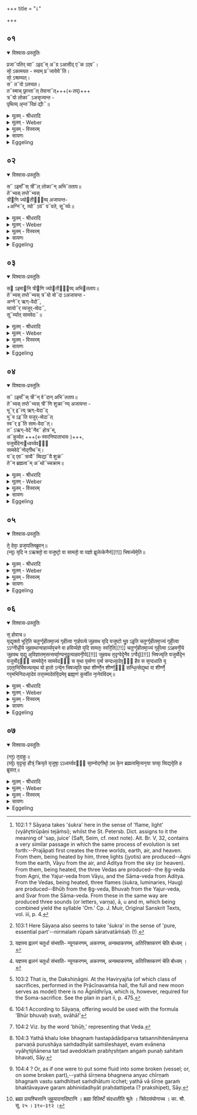 +++
title = "८"

+++


## ०१


<details open><summary>विश्वास-प्रस्तुतिः</summary>

प्रजा᳓पतिर् व्वा᳓ ऽइद᳓म् अ᳓ग्र ऽआसीद् ए᳓क ऽएव᳓।  
सो᳙ ऽकामयत - स्याम् प्र᳓जायेये᳓ति।  
सो᳙ ऽश्राम्यत्।  
स᳓ त᳓पो ऽतप्यत।  
त᳓स्माच् छ्रान्ता᳓त् तेपाना᳓त्+++(←तप्)+++  
त्र᳓यो लोका᳓ ऽअसृज्यन्त -  
पृथिव्य् अ᳙न्त᳓रिक्षं द्यौः᳓॥
</details>

<details><summary>मूलम् - श्रीधरादि</summary>

प्रजा᳘पतिर्व्वा᳘ ऽइदम᳘ग्र ऽआसीत्॥  
(दे᳘) ए᳘क ऽएव᳘ सो ऽकामयत स्याम्प्र᳘जायेये᳘ति᳘ सो ऽश्राम्यत्स त᳘पो ऽतप्यत त᳘स्माच्छ्रान्ता᳘त्तेपानात्त्र᳘यो लोका᳘ ऽअसृज्यन्त पृथिव्य᳘न्त᳘रिक्षं द्यौः[[!!]]॥
</details>

<details><summary>मूलम् - Weber</summary>

प्रजा᳘पतिर्वा᳘ इदम᳘ग्र आसीत्॥  
ए᳘क एवॗ सोऽकामयत स्याम् प्र᳘जायेये᳘तिॗ सोऽश्राम्यत्स त᳘पोऽतप्यत त᳘स्माछ्रान्तात्तेपानात्त्र᳘यो लोका᳘ असृज्यन्त पृथिव्य᳘न्त᳘रिक्षं द्यौः᳟॥
</details>

<details><summary>मूलम् - विस्वरम्</summary>

**सर्वप्रायश्चित्तविधायकं ब्राह्मणम् ।** 

प्रजापतिर्वा इदमग्र आसीदेक एव । सो ऽकामयत । स्यां प्रजायेयेति । सो ऽश्राम्यत् । स तपो ऽतप्यत । तस्माच्छ्रांतात्तेपानात्त्रयो लोका असृज्यंत- पृथिव्यन्तरिक्षं द्यौः ॥ १॥ 
</details>

<details><summary>सायणः</summary>

इत्थं सत्रप्रसंगात् वेदसारभूताभिर्व्याहृतिभिः सर्वप्रायश्चित्तं होमं विधास्यन् तासामुत्पत्तिं आख्यायिकया प्रतिपादयति- **प्रजापतिर्वा इदमि**त्यादिना । 'इदं' दृश्यमानं सर्वं जगत् 'अग्रे' सुष्ट्यादौ 'प्रजापतिरेवासीत्' कारणात्मना स्थित इत्यर्थः । अतः 'सः' प्रजापतिरेक एव तदानीमासीत् । न हि अनुद्भूतभौतिकात्मकं जगदित्यवधारणाभिप्रायात् । महत्सृष्टिमाह- **सो ऽकामयते**त्यादिना । 'स्याम्' जगद्रूपेण भवेयम् । तदर्थं 'प्रजायेय' प्रकर्षेण स्वरूपाविरोधेन देवपितृमनुष्यादिप्रजारूपेण उत्पद्येयेत्यर्थः । तत्साधनमाह- **सो ऽश्राम्यदि**ति । स्रष्टव्यपर्यालोचनं 'तपः' तद्गवेषणहेतुकः शरीरक्लेशः 'श्रमः' । **तेपानादि**ति । तप्तवतः सकाशादित्यर्थः । तपेर्लिटः कान्नचि- (पा. सू. ३ । २ । १०६) एत्वाभ्यासलोपौ । प्रथमं पृथिव्यादीनां त्रयाणां सृष्टिमाह- **त्रयो लोका** इति । अथैतेषां सारं जिघृक्षुः 'सः' प्रजापतिः इमानेव 'त्रीन् लोकान् अभितताप' रजतसुवर्णादिलोहपिंडवत् पुटपाकेन तप्तवानित्यर्थः । अग्न्यादयो देवास्तत उत्पन्ना इत्याह- **तेभ्यस्तप्तेभ्य** इति । **त्रीणि ज्योतींषी**त्युक्तमेवार्थं विवृणोति- **अग्निरि**ति । यो ऽयमन्तरिक्षे 'पवते' संचरते स वायुर्द्वितीयं ज्योतिरित्यर्थः । अथैतेषामपि सारं जिघृक्षुः तप्तवानित्याह- **स इमानी**ति । तत्सकाशात् त्रयाणामुत्पत्तिमाह- **तेभ्यस्तप्तेभ्य** इति । तत्र कस्माद्देवात्कस्य वेदस्योत्पत्तिः ? इति विविनक्ति-**अग्नेर्ऋग्वेद** इति ॥ १-३ ॥ 
</details>

<details><summary>Eggeling</summary>

1. Verily, in the beginning, Prajāpati alone was here. He desired, 'May I exist, may I be generated.' He wearied himself and performed fervid devotions: from him, thus wearied and heated, the three worlds were created--the earth, the air, and the sky.
</details>


## ०२


<details open><summary>विश्वास-प्रस्तुतिः</summary>

स᳓ ऽइमाँ᳓स् त्रीं᳓ल् लोका᳓न् अभि᳓तताप॥  
ते᳓भ्यस् तप्ते᳓भ्यस्  
त्री᳓णि ज्यो᳓तीᳫँ᳭ष्य् अजायन्त-  
+अग्नि᳓र्, य्यो᳓ ऽयं᳓ प᳓वते, सू᳓र्य्यः॥
</details>

<details><summary>मूलम् - श्रीधरादि</summary>

स᳘ ऽइमाँस्त्रीं᳘ल्लोका᳘नभि᳘तताप॥  
ते᳘भ्यस्तप्ते᳘भ्यस्त्री᳘णि ज्यो᳘तीᳫँ᳭ष्यजायन्ताग्नि᳘र्य्यो ऽयं प᳘वते सू᳘र्य्यः॥
</details>

<details><summary>मूलम् - Weber</summary>

स᳘ इमांस्त्रीं᳘लोका᳘नभि᳘तताप॥  
ते᳘भ्यस्तप्ते᳘भ्यस्त्री᳘णि ज्यो᳘तींष्यजायन्ताग्निॗर्योऽयम् प᳘वते सू᳘र्यः॥
</details>

<details><summary>मूलम् - विस्वरम्</summary>

स इमांस्त्रीन् लोकानभितताप । तेभ्यस्तप्तेभ्यस्त्रीणि ज्योतींष्यजायंत- अग्निर्यो ऽयं पवते सूर्यः ॥ २ ॥ 
</details>

<details><summary>सायणः</summary>

[व्याख्यानं प्रथमे]
</details>

<details><summary>Eggeling</summary>

2. He heated these three worlds, and from them, thus heated, three lights (jyotis) were produced--Agni (the fire), he who blows here (Vāyu), and Sūrya (the sun).
</details>


## ०३


<details open><summary>विश्वास-प्रस्तुतिः</summary>

स᳓ ऽइमा᳓नि त्री᳓णि ज्यो᳓तीᳫँ᳭ष्य् अभि᳓तताप॥  
ते᳓भ्यस् तप्ते᳓भ्यस् त्र᳓यो व्वे᳓दा ऽअजायन्त -  
अग्ने᳓र् ऋग्-वेदो᳓,  
व्वायो᳓र् य्यजुर्-व्वेदः᳓,  
सू᳓र्य्यात् सामवेदः᳓॥
</details>

<details><summary>मूलम् - श्रीधरादि</summary>

स᳘ ऽइमा᳘नि त्री᳘णि ज्यो᳘तीᳫँ᳭ष्यभि᳘तताप॥  
ते᳘भ्यस्तप्ते᳘भ्यस्त्र᳘यो व्वे᳘दा ऽअजायन्ताग्ने᳘र्ऋग्वेदो᳘ व्वायो᳘र्य्यजुर्व्वेदः सू᳘र्य्यात्सामवेदः[[!!]]॥
</details>

<details><summary>मूलम् - Weber</summary>

स᳘ इमा᳘नि त्री᳘णि ज्यो᳘तींष्यभितताप॥  
ते᳘भ्यस्तप्ते᳘भ्यस्त्र᳘यो वे᳘दा अजायन्ताग्ने᳘रृग्वेदो᳘ वायो᳘र्यजुर्वेदः सू᳘र्यात्सामवेदः᳟॥
</details>

<details><summary>मूलम् - विस्वरम्</summary>

स इमानि त्रीणि ज्योतींष्यभितताप । तेभ्यस्तप्तेभ्यस्त्रयो वेदा अजायंत । अग्नेर्ऋग्वेदः । वायोर्यजुर्वेदः । सूर्यात्सामवेदः ॥ ३ ॥ 
</details>

<details><summary>सायणः</summary>

[व्याख्यानं प्रथमे]
</details>

<details><summary>Eggeling</summary>

3. He heated these three lights, and from them, thus heated, the three Vedas were produced--the R̥g-veda from Agni, the Yajur-veda from Vāyu, and the Sāma-veda from Sūrya.
</details>


## ०४


<details open><summary>विश्वास-प्रस्तुतिः</summary>

स᳓ ऽइमाँ᳓स् त्री᳓न् वे᳓दान् अभि᳓तताप॥  
ते᳓भ्यस् तप्ते᳓भ्यस् त्री᳓णि शुक्रा᳓ण्य् अजायन्त -  
भू᳓र् इ᳓त्य् ऋग्-वेदा᳓द्  
भु᳓व ऽइ᳓ति यजुर्-व्वेदा᳓त्  
स्व᳓र् इ᳓ति साम-वेदा᳓त्।  
त᳓ ऽऋग्-वेदे᳓नैव᳓ होत्र᳓म्,  
अ᳓कुर्व्वत +++(←स्वरनिघाताभावः )+++,  
यजुर्व्वेदेना᳓ध्वर्य्यवᳫँ᳭  
सामवेदे᳓नोद्गीथ᳓म्।  
य᳓द् एव᳓ त्रय्यै᳓ व्विद्या᳓यै शुक्रं᳓  
ते᳓न ब्रह्मत्व᳓म् अ᳓थो᳓च्चक्राम॥
</details>

<details><summary>मूलम् - श्रीधरादि</summary>

स᳘ ऽइमाँस्त्रीन्वे᳘दानभि᳘तताप॥  
ते᳘भ्यस्तप्ते᳘भ्यस्त्री᳘णि शुक्रा᳘ण्यजायन्त भूरि᳘त्यृग्वेदाद्भु᳘व ऽइ᳘ति यजुर्व्वेदा᳘त्स्वरि᳘ति सामवेदात्त᳘ ऽऋग्वेदे᳘नैव᳘ होत्रम᳘कुर्व्वत यजुर्व्वेदेना᳘ध्वर्य्यवᳫँ᳭ सामवेदे᳘नोद्गीथं य᳘देव᳘ त्रय्यै᳘ व्विद्या᳘यै शुक्रं ते᳘न ब्रह्मत्वमथो᳘च्चक्राम॥
</details>

<details><summary>मूलम् - Weber</summary>

स᳘ इमांस्त्रीन्वे᳘दानभि᳘तताप॥  
ते᳘भ्यस्तप्ते᳘भ्यस्त्री᳘णि शुक्रा᳘ण्यजायन्त भूरि᳘त्यृग्वेदाद्भु᳘व इ᳘ति यजुर्वेदात्स्वरि᳘ति सामवेदात्त᳘दृग्वेदे᳘नैव᳘ होत्रम᳘कुर्वत यजुर्वेदेना᳘ध्वर्यवᳫं सामवेदे᳘नोद्गीथं य᳘देव᳘ त्रय्यै᳘ विद्या᳘यै शुक्रं ते᳘न ब्रह्मत्वमथो᳘च्चक्राम॥
</details>

<details><summary>मूलम् - विस्वरम्</summary>

स इमांस्त्रीन्वेदानभितताप । तेभ्यस्तप्तेभ्यस्त्रीणि शुक्राण्यजायंत । भूरित्यृग्वेदात् । भुव इति यजुर्वेदात् । स्वरिति सामवेदात् । ते ऋग्वेदेनैव हौत्रमकुर्वत । यजुर्वेदेनाध्वर्यवम् । सामवेदेनोद्गीथम् । यदेव त्रय्यै विद्यायै शुक्रम्, तेन ब्रह्मत्वम् । अथोच्चक्राम ॥ ४ ॥ 
</details>

<details><summary>सायणः</summary>

अथ व्याहृतीनामुत्पत्तिमाह- **स इमाँस्त्रीन्वेदानि**ति । **त्रीणि शुक्राणी**ति । व्याहृतिरूपाणि तेजांसीत्यर्थः । **भूरित्यृग्वेदादि**त्यादि । प्रजापतिना तप्यमानात् ऋग्वेदात्सकाशात् भूरिति व्याहृतिरुत्पन्ना । एवमुत्तरत्रापि योज्यम् । एवं व्याहृतीनां त्रयीसारत्वं प्रतिपाद्य यज्ञस्यापि त्रयीमयत्वमाह- **ऋग्वेदेनैवे**ति । 'ते' अग्न्यादयो देवाः 'ऋग्वेदेनैव होत्रं' होतृकर्म सामिधेन्यनुवचनयाज्यानुवाक्यापाठशस्त्रशंसनादिकं यज्ञस्य तुरीयं भागं 'अकुर्वत' कृतवंतः । तथा 'यजुर्वेदेनाध्वर्यवं' अध्वर्योः कर्म हविःप्रचारादिकं 'अकुर्वत' । तथा 'सामवेदेनोद्गीथं' उद्गातृकर्म 'अकुर्वत' कृतवंतः । ब्रह्मत्वलक्षणस्तुरीयों ऽशः केन वेदेनेत्याशंक्याह- **यदेव त्रय्यै विद्यायै शुक्रमि**ति । त्रयः अवयवा यस्याः सा त्रयी । षष्ठ्यर्थे चतुर्थी- (पा. सू. २ । ३ । ६२ वा.) वेदत्रयस्य 'यदेव शुक्रं' निर्मलरूपं सारभूतों ऽश 'तेन ब्रह्मत्वं' ब्रह्मणः कर्म 'अकुर्वत' । अथानंतरं कृत्स्नयज्ञात्मकः सन् प्रजापतिः 'उच्चक्राम' उत्कांतवान् ॥ ४ ॥ 
</details>

<details><summary>Eggeling</summary>

4. He heated these three Vedas, and from them, thus heated, three luminous essences [^egg_330] were produced--

[^egg_330]: 102:1 ? Sāyaṇa takes 'śukra' here in the sense of 'flame, light' (vyāhr̥tirūpāṇi tejāṁsi); whilst the St. Petersb. Dict. assigns to it the meaning of 'sap, juice' (Saft, Seim, cf. next note). Ait. Br. V, 32, contains a very similar passage in which the same process of evolution is set forth:--Prajāpati first creates the three worlds, earth, air, and heaven. From them, being heated by him, three lights (jyotis) are produced--Agni from the earth, Vāyu from the air, and Āditya from the sky (or heaven). From them, being heated, the three Vedas are produced--the R̥g-veda from Agni, the Yajur-veda from Vāyu, and the Sāma-veda from Āditya. From the Vedas, being heated, three flames (śukra, luminaries, Haug) are produced--Bhūḥ from the R̥g-veda, Bhuvaḥ from the Yajur-veda,  and Svar from the Sāma-veda. From these in the same way are produced three sounds (or letters, varṇa), ā, u and m, which being combined yield the syllable 'Om.' Cp. J. Muir, Original Sanskrit Texts, vol. iii, p. 4.

 'bhūḥ' from the R̥g-veda, 'bhuvaḥ' from the Yajur-veda, and 'svar' from the Sāma-veda. And with the R̥g-veda they then performed the work of the Hotr̥ priest, with the Yajur-veda the work of the Adhvaryu, and with the Sāma-veda the work of the Udgātr̥; and what luminous essence [^egg_331] there was in the threefold science, therewith the work of the Brahman priest then proceeded.

[^egg_331]: 103:1 Here Sāyaṇa also seems to take 'śukra' in the sense of 'pure, essential part'--nirmalaṁ rūpaṁ sāratvatāṁśaḥ (!).
</details>


## ०५


<details open><summary>विश्वास-प्रस्तुतिः</summary>

ते᳘ देवाः᳘ प्रजा᳘पतिमब्रुवन्॥  
(न्य᳘) य᳘दि न ऽऋक्तो᳘ वा यजुष्टो᳘ वा सामतो᳘ वा यज्ञो ह्व᳘लेत्केनैनं[[!!]] भिषज्येमे᳘ति॥
</details>

<details><summary>मूलम् - श्रीधरादि</summary>

ते᳘ देवाः᳘ प्रजा᳘पतिमब्रुवन्॥  
(न्य᳘) य᳘दि न ऽऋक्तो᳘ वा यजुष्टो᳘ वा सामतो᳘ वा यज्ञो ह्व᳘लेत्केनैनं[[!!]] भिषज्येमे᳘ति॥
</details>

<details><summary>मूलम् - Weber</summary>

ते᳘ देवाः᳘ प्रजा᳘पतिमब्रुवन्॥  
य᳘दि न ऋक्तो᳘ वा यजुष्टो᳘ वा सामतो᳘ वा यज्ञो ह्व᳘लेत्के᳘नैनम् भिषज्येमे᳘ति॥
</details>

<details><summary>मूलम् - विस्वरम्</summary>

ते देवाः प्रजापतिमब्रुवन् । यदि नः ऋक्तो वा यजुष्टो वा सामतो वा यज्ञो ह्वलेत्; केनैनं भिषज्येमेति ॥ ५ ॥ 
</details>

<details><summary>सायणः</summary>

एवं त्रयीनिष्पाद्यत्वं यज्ञस्य प्रतिपाद्य त्रयीसारभूताभिः व्याहृतिभिः तत्तद्वेदोक्तकर्मभ्रेषनिमित्तं प्रायश्चित्तहोमं विधित्सुः प्रश्नमुद्भावयति- **ते देवाः प्रजापतिमब्रुवन्नि**ति । 'नः' अस्माकं 'यज्ञः' 'ऋक्तः' ऋग्वेदोक्तात् कर्मणः सकाशात् 'यदि ह्वलेत्' [^१_१६९] विनश्येत् यजुर्वेदाद्वा सामतो वा । 'एनं' विकलं यज्ञं 'केन' प्रायश्चित्तेन 'भिषज्येम' चिकित्सेमेति । "भिषज् चिकित्सायाम्"- (धा. कण्ड्वा. प. २२) इति धातो रूपम् ॥ ५ ॥ 

[^१_१६९]: यज्ञस्य ह्वलनं चतुर्धा संभवति- न्यूनकरणम्, अकरणम्, अन्यथाकरणम्, अतिरिक्तकरणं चेति बोध्यम् ।
</details>

<details><summary>Eggeling</summary>

5. The gods spake unto Prajāpati, 'If our sacrifice were to fail in respect of either the R̥c, or the Yajus, or the Sāman, whereby should we heal it?'
</details>


## ०६


<details open><summary>विश्वास-प्रस्तुतिः</summary>

स᳘ होवाच॥  
य᳘द्यृक्तो भूरि᳘ति चतुर्ग्गृहीतमा᳘ज्यं गृहीत्वा गा᳘र्हपत्ये जुहवथ य᳘दि यजुष्टो भु᳘व ऽइ᳘ति चतुर्ग्गृहीतमा᳘ज्यं गृही᳘त्वा ऽऽग्नीध्री᳘ये जुहवथान्वाहार्य्यप᳘चने वा हविर्य्यज्ञे य᳘दि सामतः᳘ स्वरि᳘ति[[!!]] चतुर्ग्गृहीतमा᳘ज्यं गृही᳘त्वा ऽऽहवनी᳘ये जुहवथ य᳘द्यु अ᳘विज्ञातम᳘सत्सर्व्वा᳘ण्यनुद्रु᳘त्याहवनी᳘ये[[!!]] जुहवथ त᳘दृग्वेदे᳘नैव ऽर्ग्वेदं᳘[[!!]] भिषज्य᳘ति यजुर्व्वेदे᳘न यजुर्व्वेद᳘ᳫँ᳘ सामवेदे᳘न सामवेदᳫँ᳭ स य᳘था प᳘र्व्वणा प᳘र्व्व सन्दध्या᳘देव᳘ᳫँ᳘ हैव स स᳘न्दधाति य᳘ ऽएता᳘भिर्भिषज्यत्य᳘थ यो हा᳘तो ऽन्ये᳘न भिषज्य᳘ति य᳘था शीर्ण्णे᳘न शीर्ण्ण᳘ᳫँ᳘ सन्धि᳘त्सेद्य᳘था वा शीर्ण्णे᳘ गर᳘मभिनिदध्या᳘देवं तत्त᳘स्मादेवंवि᳘दमेव᳘ ब्रह्मा᳘णं कुर्व्वीत ना᳘नेवंविदम्॥
</details>

<details><summary>मूलम् - श्रीधरादि</summary>

स᳘ होवाच॥  
य᳘द्यृक्तो भूरि᳘ति चतुर्ग्गृहीतमा᳘ज्यं गृहीत्वा गा᳘र्हपत्ये जुहवथ य᳘दि यजुष्टो भु᳘व ऽइ᳘ति चतुर्ग्गृहीतमा᳘ज्यं गृही᳘त्वा ऽऽग्नीध्री᳘ये जुहवथान्वाहार्य्यप᳘चने वा हविर्य्यज्ञे य᳘दि सामतः᳘ स्वरि᳘ति[[!!]] चतुर्ग्गृहीतमा᳘ज्यं गृही᳘त्वा ऽऽहवनी᳘ये जुहवथ य᳘द्यु अ᳘विज्ञातम᳘सत्सर्व्वा᳘ण्यनुद्रु᳘त्याहवनी᳘ये[[!!]] जुहवथ त᳘दृग्वेदे᳘नैव ऽर्ग्वेदं᳘[[!!]] भिषज्य᳘ति यजुर्व्वेदे᳘न यजुर्व्वेद᳘ᳫँ᳘ सामवेदे᳘न सामवेदᳫँ᳭ स य᳘था प᳘र्व्वणा प᳘र्व्व सन्दध्या᳘देव᳘ᳫँ᳘ हैव स स᳘न्दधाति य᳘ ऽएता᳘भिर्भिषज्यत्य᳘थ यो हा᳘तो ऽन्ये᳘न भिषज्य᳘ति य᳘था शीर्ण्णे᳘न शीर्ण्ण᳘ᳫँ᳘ सन्धि᳘त्सेद्य᳘था वा शीर्ण्णे᳘ गर᳘मभिनिदध्या᳘देवं तत्त᳘स्मादेवंवि᳘दमेव᳘ ब्रह्मा᳘णं कुर्व्वीत ना᳘नेवंविदम्॥
</details>

<details><summary>मूलम् - Weber</summary>

स᳘ होवाच॥  
य᳘द्यृक्तो भूरि᳘ति चतुर्गृहीतमा᳘ज्यं गृहीत्वा गा᳘र्हपत्ये जुहवथ य᳘दि यजुष्टो भु᳘व इ᳘ति चतुर्गृहीतमा᳘ज्यं गृहीॗत्वाग्नीध्री᳘ये जुहवथान्वाहार्यप᳘चने वा हविर्यज्ञे य᳘दि सामतः स्व᳘रि᳘ति चतुर्गृहीतमा᳘ज्यं गृहीॗत्वाहवनी᳘ये जुहवथ य᳘द्यु अ᳘विज्ञातम᳘सत्स᳘र्वाण्यनुद्रु᳘त्याहवनी᳘ये जुहवथ त᳘दृग्वेदे᳘नैव᳘र्ग्वेद᳘म् भिषज्य᳘ति यजुर्वेदे᳘न यजुर्वेद᳘ᳫं᳘ सामवेदे᳘न सामवेदᳫं स य᳘था प᳘र्वणा प᳘र्व संदध्या᳘देव᳘ᳫं᳘ हैव स सं᳘दधाति य᳘ एता᳘भिर्भिषज्यत्य᳘थ यो हा᳘तोऽन्ये᳘न भिषज्य᳘ति य᳘था शीर्णे᳘न शीर्ण᳘ᳫं᳘ संधि᳘त्सेद्य᳘था वा शीर्णे᳘ गर᳘मभिनिदध्या᳘देवं तत्त᳘स्मादेवंवि᳘दमेव᳘ ब्रह्मा᳘णं कुर्वीत ना᳘नेवंविदम्॥
</details>

<details><summary>मूलम् - विस्वरम्</summary>

स होवाच । यद्यृक्तो भूरिति चतुर्गृहीतमाज्यं गृहीत्वा गार्हपत्ये जुहवथ । यदि यजुष्टो भुव इति चतुर्गृहीतमाज्यं गृहीत्वा ऽऽग्नीध्रीये जुहवथ । अन्वाहार्यपचने वा हविर्यज्ञे । यदि सामतः स्वरिति चतुर्गृहीतमाज्यं गृहीत्वा ऽऽहवनीये जुहवथ । यद्यु अविज्ञातमसत् । सर्वाण्यनुद्रुत्याहवनीये जुहवथ । तदृग्वेदेनैवर्ग्वेदं भिषज्यति । यजुर्वेदेन यजुर्वेदम् । सामवेदेन सामवेदम् । स यथा पर्वणा पर्व संदध्यात् । एवं हैव स संदधाति । य एताभिर्भिषज्यति । अथ यो हातो ऽन्येन भिषज्यति । यथा शीर्णेन शीर्णं संधित्सेत् । यथा वा शीर्णे गरमभिनिदध्यात् । एवं तत् । तस्मादेवंविदमेव ब्रह्माणं कुर्वीत । नानेवंविदम् ॥ ६ ॥ 
</details>

<details><summary>सायणः</summary>

**स होवाचे**त्यादि । एवं देवैः पृष्टः 'सः' प्रजापतिः 'उवाच' उक्तवान् । 'यदि' ऋग्वेदात्सकाशात् यज्ञो 'ह्वलेत्' विनश्येत् तदा 'चतुर्गृहीतमाज्यं गृहीत्वा' ऋग्वेदात् उत्पन्नया 'भूरिति' [^१_१६९] व्याहृत्या 'गार्हपत्ये जुहवथ' यज्ञे देवाय जुहुत । लेटि अडागमः । यजुर्भ्रेषप्रायश्चित्तमाह- **यदि यजुष्टो भुव इती**ति । सोमयागे चेद्यजुर्भ्रेषः तदा आग्नीध्रीये होमः । दर्शपूर्णमासादौ हविर्यज्ञे तदा अन्वाहार्यपचने दक्षिणाग्नौ "भुवः स्वाहा"- इति होमः । सामभ्रेषप्रायश्चित्तमाह- **यदि सामत** इति । एवं हौत्राध्वर्यवादिज्ञानेन व्यवस्थितं प्रायश्चित्तमुक्त्वा अविज्ञातप्रायश्चित्तमाह- **यद्यु अविज्ञातमसदि**ति । 'यदि' वेदत्रयस्य संबंधि किंचिदंगं लुप्तं 'अविज्ञातं' विभागेनाज्ञातं 'असत्' भवेत् । तदा सर्वाण्येतानि 'अनुद्रुत्य' उच्चार्य "भूर्भुवः स्वः स्वाहा" इत्येवं 'आहवनीये जुहवथ' जुहुत । पूर्ववल्लेटि अडागमः । तत्तद्वेदोक्तकर्मप्रायश्चित्तत्वेनोक्तं तत्तद्व्याहृतिहोमं क्रमेण प्रशंसति- **तदृग्वेदेनैवे**ति । भूरिति व्याहृतिः ऋग्वेदादुत्पन्ना, अतस्तन्मंत्रहोमात् 'ऋग्वेदेनैव ऋग्वेदं' चिकित्सितवान् भवति । एवं यजुर्वेदेनेत्यादावपि । **स यथा पर्वणे**त्यादि । 'यथा' खलु लोके भग्नं हस्तपादादि 'पर्व' यत्सन्निहितेनान्येन 'पर्वणा' पुरुषाय 'संदध्यात्' संश्लेषयेत् । एवं अनेन तत्तद्व्याहृतिज्ञानेन तत्तद्वेदोक्तप्रभ्रष्टमंगं पुनः संहितं भवतीत्यर्थः । एतदेव व्यतिरेकेण द्रढयति- **अथ यो हे**ति । 'यः' खलु 'अतः' अस्मात् उक्तव्याहृतिहोमरूपात् भेषजात् 'अन्येन' कर्मणा 'भिषज्यति' । तत्र दृष्टांतमाह- **यथा शीर्णेने**ति । 'यथा' 'शीर्णेन' भग्नेन अन्यत् 'शीर्णं' भग्नं वस्तु 'संधित्सेत्' संधातुमिच्छेत् । 'यथा वा शीर्णे' रुग्णे ऽवयवे 'गरं' विषं 'अभिनिदध्यात्' प्रक्षिपेत् । एवमेव तत्तद्व्याहृतिहोमरूपं प्रायश्चित्तमित्यर्थः । उक्तप्रायश्चित्तपरिज्ञानवानेव ब्रह्मा कार्य इति विधत्ते- **तस्मादेवंविदमेवे**ति । 'एवंविदं' उक्तब्राह्मणार्थपरिज्ञानवंतम् । स्पष्टमन्यत् ॥ ६ ॥ 

[^१_१६९]: हौत्रिके भूरिति गार्हपत्ये दक्षिणाग्नावाध्वर्यवे भुव इति आग्नीध्रीये सोमे स्वरित्यौद्गात्र आहवनीये । चतुर्गृहीतान्येतानि सर्वत्र । अविज्ञाते प्रतिमहाव्याहृति सर्वाभिच्चतुर्थम् । का. श्रौ. सू. २५ । ५-९ । १२ । 
</details>

<details><summary>Eggeling</summary>

6. He spake, ‘If (it were to fail) in respect of the R̥c, ye should take ghee by four ladlings and offer it in the Gārhapatya fire with 'Bhūḥ!' and if in respect of the Yajus, ye should take ghee by four ladlings and offer it in the Āgnīdhrīya--or in the Anvāhāryapacana [^egg_332] in the case of a Haviryajña--with 'Bhuvaḥ!' and if in respect of the Sāman, ye should take ghee by four ladlings and offer it in the Āhavanīya with 'Svar!' But if it should not be known (where the mistake has occurred), ye should make offering in the Āhavanīya after uttering

[^egg_332]: 103:2 That is, the Dakshiṇāgni. At the Haviryajña (of which class of sacrifices, performed in the Prācīnavaṁśa hall, the full and new moon serves as model) there is no Āgnīdhrīya, which is, however, required for the Soma-sacrifice. See the plan in part ii, p. 475.

rapidly all (the three sacred words [^egg_333]): thus one heals the R̥g-veda by the R̥g-veda [^egg_334], the Yajur-veda by the Yajur-veda, and the Sāma-veda by the Sāma-veda;--even as one would put together joint with joint [^egg_335], so does he put together (the broken part of the sacrifice) whoever heals it by means of these (three sacred words). But if he heals it in any other way than this, it would be just as if one tried to put together something that is broken with something else that is broken, or as if one were to apply some poison as lotion to a broken part [^egg_336]. Let him therefore appoint only one who knows this (to officiate as) his Brahman, and not one who does not know this.

[^egg_333]: 104:1 According to Sāyaṇa, offering would be used with the formula 'Bhūr bhuvaḥ svaḥ, svāhā!'

[^egg_334]: 104:2 Viz. by the word 'bhūḥ,' representing that Veda.

[^egg_335]: 104:3 Yathā khalu loke bhagnaṁ hastapādādiparva tatsannihitenānyena parvaṇā purushāya saṁdadhyāt saṁśleshayet, evam evānena vyāhr̥tijñānena tat tad avedoktaṁ prabhr̥shṭam aṅgaṁ punaḥ sahitaṁ bhavati, Sāy.

[^egg_336]: 104:4 ? Or, as if one were to put some fluid into some broken (vessel; or, on some broken part),--yathā śīrṇena bhagnena anyac chīrṇaṁ bhagnaṁ vastu saṁdhitset saṁdhātum icchet; yathā vā śīrṇe garaṁ bhaktāvayave garam abhinidadhyāt praḥdattipeta (? prakshipet), Sāy.
</details>


## ०७


<details open><summary>विश्वास-प्रस्तुतिः</summary>

(न्त᳘) त᳘दाहुः॥  
(र्य्य᳘) य᳘दृचा᳘ हौत्रं᳘ क्रिय᳘ते य᳘जुषा᳘ ऽऽध्वर्य्यवᳫँ᳭ सा᳘म्नोद्गीथो᳘ ऽथ के᳘न ब्रह्मत्वमि᳘त्यन᳘या त्रय्या᳘ व्विद्यये᳘ति ह ब्रूयात्॥
</details>

<details><summary>मूलम् - श्रीधरादि</summary>

(न्त᳘) त᳘दाहुः॥  
(र्य्य᳘) य᳘दृचा᳘ हौत्रं᳘ क्रिय᳘ते य᳘जुषा᳘ ऽऽध्वर्य्यवᳫँ᳭ सा᳘म्नोद्गीथो᳘ ऽथ के᳘न ब्रह्मत्वमि᳘त्यन᳘या त्रय्या᳘ व्विद्यये᳘ति ह ब्रूयात्॥
</details>

<details><summary>मूलम् - Weber</summary>

त᳘दाहुः॥  
य᳘दृचा᳘ होत्रं᳘ क्रिय᳘ते य᳘जुषा᳘ध्वर्यवᳫं सा᳘म्नोद्गीथो᳘ऽथ के᳘न ब्रह्मत्वमि᳘त्यन᳘या त्रय्या᳘ विद्यये᳘ति ह ब्रूयात्॥
</details>

<details><summary>मूलम् - विस्वरम्</summary>

तदाहुः । यदृचा हौत्रं क्रियते । यजुषा ऽऽध्वर्यवम् । साम्नोद्गीथः । अथ केन ब्रह्मत्वमिति । अनया त्रय्या विद्ययेति ह ब्रूयात् ॥ ७ ॥ 
</details>

<details><summary>सायणः</summary>

अथ ब्रह्मत्वस्य [^१_१७०] वेदत्रयंप्रतिपाद्यत्वं प्रश्नप्रतिवचनाभ्यामाह- **तदाहुरि**ति । यद्यस्मात् 'ऋचा' ऋग्वेदेनैव 'हौत्रं' होतृकर्म 'क्रियते' । यजुर्वेदेनाध्वर्यवं कर्म क्रियते । सामवेदेनोद्गीथं उद्गानं उद्गातृकर्म क्रियते । तस्मात् ब्रह्मत्वमपि केनचिद्वेदेन क्रियत इति वक्तव्यम् । स वेदः कः ? इति प्रश्नः । उत्तरं तु- **अनया त्रय्ये**ति । यैस्त्रिभिर्वेदैः पूर्वोक्तं कर्म क्रियते तैरेव ब्रह्मत्वम् इति ब्रूयादित्यर्थः । अत एव यजुर्वेदसूत्रवत् सर्वसूत्रेषु परस्परनैरपेक्ष्येण तत्तद्वेदोक्तं ब्रह्मत्वं सूत्रितमिति ॥ ७ ॥ 

[^१_१७०]: ब्रह्मा प्रायश्चित्तानि जुहुयादनादिष्टानि । ब्रह्मा विलिष्टँ संदधातीति श्रुतेः । त्रिवेदसंयोगाच्च । का. श्रौ. सू. २५ । ३९०-३९२ । 

इति श्रीसायणाचार्यविरचिते माधवीये वेदार्थप्रकाशे माध्यंदिनीयशतपथब्राह्मणभाष्ये एकादशकांडे पंचमे ऽध्याये अष्टमं ब्राह्मणम् ॥ (११ । ५ । ८) ॥ 
</details>

<details><summary>Eggeling</summary>

7. As to this they say, 'Seeing that the work of the Hotr̥ is performed with the R̥g-veda, that of the Adhvaryu with the Yajur-veda, and that of the Udgātr̥ with the Sāma-veda, wherewith then is the work of the Brahman (performed)?' Let him reply, 'With that threefold science.'
</details>

